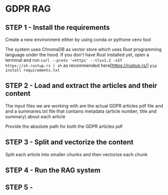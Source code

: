 # GDPR RAG 

## STEP 1 - Install the requirements
Create a new environment either by using conda or pythone venv tool

The system uses ChromaDB as vector store which uses Rust programming language under the hood.
If you don't have Rust installed yet, open a terminal and run `curl --proto '=https' --tlsv1.2 -sSf https://sh.rustup.rs | sh` as recommended here[https://rustup.rs/]
`pip install requirements.txt`

## STEP 2 - Load and extract the articles and their content
The input files we are working with are the actual GDPR articles pdf file and and a summaries.txt file that contains metadata (article number, title and summary) about each article 

Provide the absolute path for both the GDPR articles pdf

## STEP 3 - Split and vectorize the content
Split each article into smaller chunks and then vectorize each chunk

## STEP 4 - Run the RAG system


## STEP 5 - 
